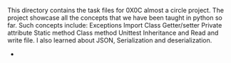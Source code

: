 This directory contains the task files for 0X0C almost a circle project. The project showcase all the concepts that we have been taught in python so far. Such concepts include:
Exceptions
Import
Class
Getter/setter
Private attribute
Static method
Class method
Unittest
Inheritance  and
Read and write file.
I also learned about JSON, Serialization and deserialization.
 
- 
